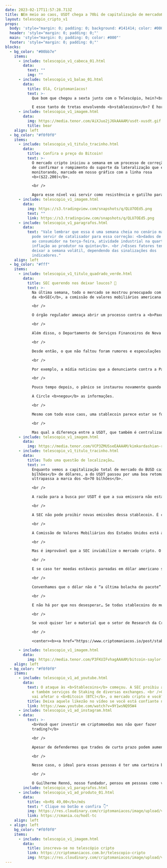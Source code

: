 ```yaml
---
date: 2023-02-17T11:57:28.713Z
title: 💲Em meio ao caos, USDT chega a 70bi de capitalização de mercado💲
layout: telescopio_cripto_v1
props:
  body: 'style="margin: 0; padding: 0; background: #141414; color: #000"'
  header: 'style="margin: 0; padding: 0;"'
  main: 'style="margin: 0; padding: 0; color: #000"'
  footer: 'style="margin: 0; padding: 0;"'
blocks:
  - bg_color: "#00bb7e"
    items:
      - include: telescopio_v1_cabeca_01.html
        data:
          text: ""
          img: ""
      - include: telescopio_v1_balao_01.html
        data:
          title: Olá, Criptomaníacos!
          text: >-
            Que bom que chegou a sexta junto com o Telescópio, hein?<br />

            E esse tanto de tretas envolvendo <b>stablecoins</b>? É hora de falarmos do contexto e dar uma passada na <b>USDT</b>! Vamos lá?
      - include: telescopio_v1_imagem.html
        data:
          img: https://media.tenor.com/AiXJuo2jJ6kAAAAM/usdt-xusdt.gif
          title: bear
    align: left
  - bg_color: "#f0f0f0"
    items:
      - include: telescopio_v1_titulo_tracinho.html
        data:
          title: Confira o preço do Bitcoin!
          text: >-
            O mercado cripto iniciou a semana em um processo de correção, depois
            de confirmar o rompimento do suporte da lateralização que estávamos
            monitorando, marcado em nosso gráfico com a linha rosa
            <b>($22.200)</b>.   

            <br />

            Agora esse nível vai servir como resistência e gatilho para entender se é ou não o fim da correção do Bitcoin, sendo que enquanto tal rompimento não acontecer, podemos esperar uma correção do Bitcoin nos suportes marcados em amarelo, entre <b>$21.500, $20.500 e $19.300</b>.
      - include: telescopio_v1_imagem.html
        data:
          img: https://s3.tradingview.com/snapshots/q/QLU7OEd5.png
          text: ""
          link: https://s3.tradingview.com/snapshots/q/QLU7OEd5.png
      - include: telescopio_v1_paragrafos.html
        data:
          text: "Vale lembrar que essa é uma semana cheia no cenário macroeconômico, o que
            pode servir de catalisador para essa correção: <b>dados de inflação
            ao consumidor na terça-feira, atividade industrial na quarta e
            inflação ao produtor na quinta</b>. <br />Esses fatores tendem a
            deixar a semana volátil, dependendo das sinalizações dos
            indicadores."
    align: left
  - bg_color: "#fff"
    items:
      - include: telescopio_v1_titulo_quadrado_verde.html
        data:
          title: SEC querendo nos deixar loucos? 🤪
          text: >-
            Na última semana, todo o mercado se mostrou preocupado com as ações
            da <b>SEC</b>, a comissão de valores mobiliários americana. 

            <br />

            O órgão regulador ameaça abrir um processo contra a <b>Paxos</b>, emissora do token <b>BUSD</b>, alegando que ele se trata de um ativo mobiliário.

            <br />

            Além disso, o Departamento de Serviços Financeiros de Nova York (NYDFS) ordenou que a Paxos parasse de emitir a stablecoin. 

            <br />

            Desde então, o que não faltou foram rumores e especulações vindo de todas as partes.

            <br />

            Por exemplo, a mídia noticiou que a denunciante contra a Paxos e o BUSD era a <b>Circle</b>, empresa que emite uma stablecoin concorrente, a <b>USDC</b>.

            <br />

            Pouco tempo depois, o pânico se instaurou novamente quando o boato de que a própria Circle também foi notificada pela SEC sobre uma possível investigação.<br />

            A Circle <b>negou</b> as informações.

            <br />

            Mesmo com todo esse caos, uma stablecoin parece estar se fortalecendo com tudo isso: a <b>USDT</b>.

            <br />

            Mas qual a diferença entre a USDT, que também é centralizada e emitida pela empresa Tether, para a BUSD e USDC?
      - include: telescopio_v1_imagem.html
        data:
          img: https://media.tenor.com/VCP3ZMUSseEAAAAM/kimkardashian-realityshow.gif
      - include: telescopio_v1_titulo_tracinho.html
        data:
          title: Tudo uma questão de localização…
          text: >+
            Enquanto vemos a capitalização total de mercado do BUSD cair <b>2,5
            bilhões</b> de dólares, a do USDT passou por uma boa retomada e já
            ultrapassa a marca dos <b>70 bilhões</b>.

            <br />

            A razão para a busca por USDT é que a sua emissora não está em solo americano. A Tether é propriedade da <b>iFinex</b>, com sede em <b>Hong Kong</b>, que também é proprietária da exchange de criptomoedas Bitfinex.

            <br />

            A SEC não pode proibir novas emissões dessa stablecoin. É claro que, ainda assim, a SEC pode criar ações para <b>coibir</b> o uso em território americano. Mas o cenário para o USDT ficou bem mais tranquilo do que para seus concorrentes.

            <br />

            A Comissão de Valores Mobiliários dos Estados Unidos está atuando a todo vapor no mercado de criptomoedas, o que pode ser uma <b>preparação para uma tentativa mais ampla de regulamentação do setor</b>.

            <br />

            Mas é improvável que a SEC inviabilize o mercado cripto. O que deve acontecer é que as emissoras de stablecoin irão procurar <b>outros países</b> mais receptivos aos ativos digitais. 

            <br />

            E se caso ter moedas estáveis pareadas em dólar americano sempre for uma dor de cabeça, basta criarmos opções com <b>outras moedas</b> ou mesmo incentivar o uso de stablecoins pareadas em <b>ouro ou outros metais preciosos</b>.

            <br />

            Convenhamos que o dólar não é “a última bolacha do pacote”... 

            <br />

            E não há por que nos desesperar… Se todas stablecoins do mundo se forem, tenho extrema confiança que o <b>Bitcoin</b> vai estar de braços abertos para receber quem quiser uma forma de dinheiro inteligente e descentralizado.

            <br />

            Se você quiser ler o material que o setor de Research da Criptomaníacos escreveu sobre toda a situação envolvendo as stablecoins, basta acessar:

            <br />

            <center><b><a href="https://www.criptomaniacos.io/post/stablecoins-em-perigo-o-que-os-investidores-precisam-saber-sobre-o-ataque-dos-eua"> Stablecoins em perigo: o que os investidores precisam saber sobre o ataque dos EUA </a></b></center>

      - include: telescopio_v1_imagem.html
        data:
          img: https://media.tenor.com/P3FKUIFvhagAAAAM/bitcoin-saylor-grabbing-bitcoin.gif
    align: left
  - bg_color: "#f0f0f0"
    items:
      - include: telescopio_v1_ad_youtube.html
        data:
          text: O ataque às <b>Stablecoins</b> começou. A SEC proibiu a BinanceUSD (BUSD)
            e também serviços de Staking de diversas exchanges. <br />Como isso
            vai afetar o <b>Bitcoin (BTC)</b>, o mercado cripto e você?
          title: Deixa aquele likezão no vídeo se você está confiante no BTC!
          link: https://www.youtube.com/watch?v=9Y1wsNQ95W4
      - include: telescopio_v1_ad_instagram.html
      - data:
          text: >-
            <b>Você quer investir em criptomoedas mas não quer fazer
            trading?</b>

            <br />

            Apesar de defendermos que trades de curto prazo podem aumentar sua rentabilidade, entendemos que nem todo mundo tem o tempo disponível pra operar.

            <br />

            Nesse caso, o ideal para essas pessoas é ter uma carteira bem fundamentada para o longo prazo, cujo objetivo seja acumular Bitcoins.

            <br />

            O Guilherme Rennó, nosso fundador, pensou em pessoas como você e decidiu criar a Carteira HODL, voltada para quem quer dar o primeiro passo no mercado cripto sem se preocupar em operar todo dia.
        include: telescopio_v1_paragrafos.html
      - include: telescopio_v1_ad_produto_01.html
        data:
          title: <b>R$ 49,00</b>/mês
          text: " Clique no botão e confira 👇"
          img: https://res.cloudinary.com/criptomaniacos/image/upload/v1661372975/telescopio/produtos/logo_carteira_hodl_mhzjq6.png
          link: https://cmania.co/hodl-tc
    align: left
  - align: left
    bg_color: "#f0f0f0"
    items:
      - include: telescopio_v1_imagem.html
        data:
          title: inscreva-se no telescópio cripto
          link: https://criptomaniacos.com.br/telescopio-cripto
          img: https://res.cloudinary.com/criptomaniacos/image/upload/v1662133224/telescopio/inscreva-se-telescopio.png
---
```

